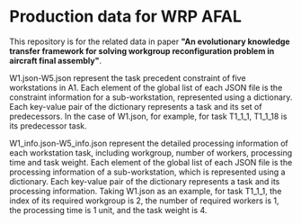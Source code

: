 # Production data for WRP AFAL

This repository is for the related data in paper **"An evolutionary knowledge transfer framework for solving workgroup reconfiguration problem in aircraft final assembly"**.

W1.json-W5.json represent the task precedent constraint of five workstations in A1. Each element of the global list of each JSON file is the constraint information for a sub-workstation, represented using a dictionary. Each key-value pair of the dictionary represents a task and its set of predecessors. In the case of W1.json, for example, for task T1_1_1, T1_1_18 is its predecessor task.

W1_info.json-W5_info.json represent the detailed processing information of each workstation task, including workgroup, number of workers, processing time and task weight. Each element of the global list of each JSON file is the processing information of a sub-workstation, which is represented using a dictionary. Each key-value pair of the dictionary represents a task and its processing information. Taking W1.json as an example, for task T1_1_1, the index of its required workgroup is 2, the number of required workers is 1, the processing time is 1 unit, and the task weight is 4.
